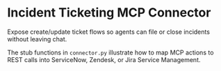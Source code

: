 # Incident Ticketing MCP Connector

Expose create/update ticket flows so agents can file or close incidents without leaving chat.

The stub functions in `connector.py` illustrate how to map MCP actions to REST calls into ServiceNow, Zendesk, or Jira Service Management.

